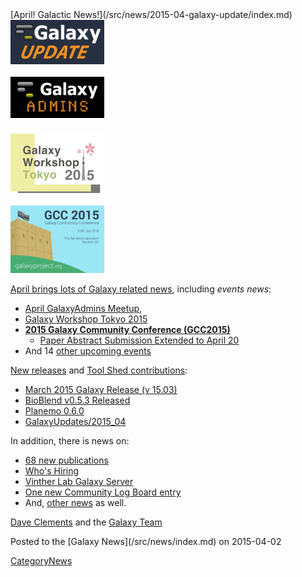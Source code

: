 <div class='newsItemHeader'>[April! Galactic News!](/src/news/2015-04-galaxy-update/index.md)</div>

<div class='right'>
<a href='/src/galaxy-updates/2015-04/index.md'><img src="/src/images/logos/GalaxyUpdate200.png" alt="Galactic News! April 2015 Edition" width=150 /></a><br /><br />
<a href='/src/community/galaxy-admins/meetups/2015-04-16/index.md'><img src="/src/images/logos/GalaxyAdmins.png" alt="GalaxyAdmins meetup April 16" width="150" /></a><br /><br />
<a href='/src/events/tokyo2015/index.md'><img src="/src/events/tokyo2015/WST2015.png" alt="" width="150" /></a><br /><br />
<a href='/src/galaxy-updates/2015-04/index.md#gcc2015-6-8-july-norwich-uk'><img src="/src/images/logos/GCC2015LogoWide600.png" alt="Sponsor GCC2015" width="150" /></a><br />
</div>

[April brings lots of Galaxy related news](/src/galaxy-updates/2015-04/index.md), including *events news*:

* [April GalaxyAdmins Meetup](/src/galaxy-updates/2015-04/index.md#april-galaxyadmins-meetup), 
* [Galaxy Workshop Tokyo 2015](/src/galaxy-updates/2015-04/index.md#galaxy-workshop-tokyo-april-28)
* **[2015 Galaxy Community Conference (GCC2015)](/src/galaxy-updates/2015-04/index.md#gcc2015-6-8-july-norwich-uk)**
  * [Paper Abstract Submission Extended to April 20](/src/galaxy-updates/2015-04/index.md#paper-abstract-submission-extended-to-april-20)
* And 14 [other upcoming events](/src/galaxy-updates/2015-04/index.md#other-events)

[New releases](/src/galaxy-updates/2015-04/index.md#releases) and [Tool Shed contributions](/src/galaxy-updates/2015-04/index.md#toolshed-contributions):

* [March 2015 Galaxy Release (v 15.03)](/src/galaxy-updates/2015-04/index.md#march-2015-galaxy-release-v-1503)
* [BioBlend v0.5.3 Released](/src/galaxy-updates/2015-04/index.md#bioblend-v053-released)
* [Planemo 0.6.0](/src/galaxy-updates/2015-04/index.md#planemo-060)
* [GalaxyUpdates/2015_04](/src/galaxy-updates/2015-04/index.md#over-70-new-toolshed-repositories-from-19-contributors)

In addition, there is news on:
* [68 new publications](/src/galaxy-updates/2015-04/index.md#new-papers)
* [Who's Hiring](/src/galaxy-updates/2015-04/index.md#whos-hiring)
* [Vinther Lab Galaxy Server](/src/galaxy-updates/2015-04/index.md#whale-shark)
* [One new Community Log Board entry](/src/galaxy-updates/2015-04/index.md#galaxy-community-hubs)
* And, [other news](/src/galaxy-updates/2015-04/index.md#other-news) as well.

[Dave Clements](/src/people/dave-clements/index.md) and the [Galaxy Team](/src/galaxy-team/index.md)

<div class='newsItemFooter'>Posted to the [Galaxy News](/src/news/index.md) on 2015-04-02 </div>

[CategoryNews](/src/category-news/index.md)

